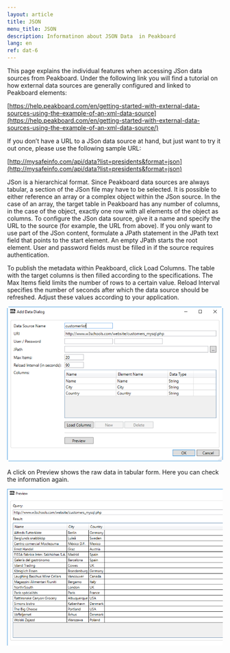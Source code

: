 ```yaml
---
layout: article
title: JSON	
menu_title: JSON
description: Informatinon about JSON Data  in Peakboard
lang: en
ref: dat-6
---
```


This page explains the individual features when accessing JSon data sources from Peakboard. Under the following link you will find a tutorial on how external data sources are generally configured and linked to Peakboard elements:

 

[https://help.peakboard.com/en/getting-started-with-external-data-sources-using-the-example-of-an-xml-data-source](https://help.peakboard.com/en/getting-started-with-external-data-sources-using-the-example-of-an-xml-data-source/)

 

If you don’t have a URL to a JSon data source at hand, but just want to try it out once, please use the following sample URL:

 

[http://mysafeinfo.com/api/data?list=presidents&format=json](http://mysafeinfo.com/api/data?list=presidents&format=json)

 

JSon is a hierarchical format. Since Peakboard data sources are always tabular, a section of the JSon file may have to be selected. It is possible to either reference an array or a complex object within the JSon source. In the case of an array, the target table in Peakboard has any number of columns, in the case of the object, exactly one row with all elements of the object as columns. To configure the JSon data source, give it a name and specify the URL to the source (for example, the URL from above). If you only want to use part of the JSon content, formulate a JPath statement in the JPath text field that points to the start element. An empty JPath starts the root element. User and password fields must be filled in if the source requires authentication.

To publish the metadata within Peakboard, click Load Columns. The table with the target columns is then filled according to the specifications. The Max Items field limits the number of rows to a certain value. Reload Interval specifies the number of seconds after which the data source should be refreshed. Adjust these values according to your application.

 

![image_1](/assets/images/Data_Sources/JSON/JSON01.png)

 

A click on Preview shows the raw data in tabular form. Here you can check the information again.

 

![image_1](/assets/images/Data_Sources/JSON/JSON02.png)